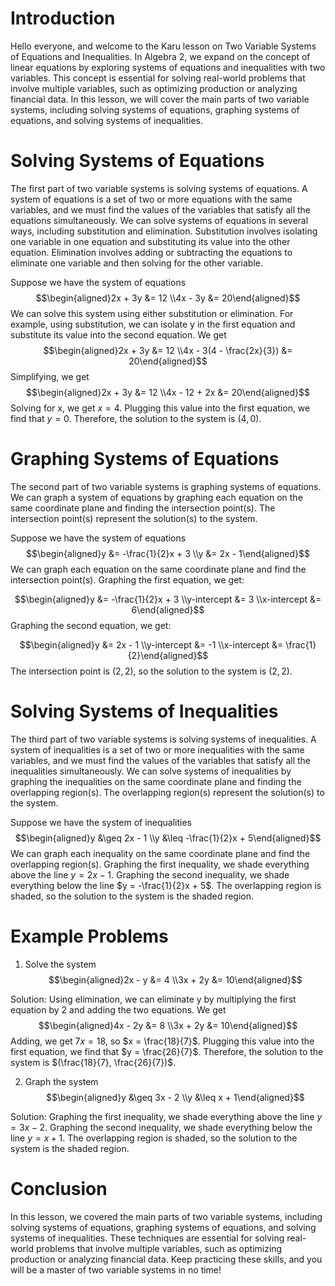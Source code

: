 # Introduction

Hello everyone, and welcome to the Karu lesson on Two Variable Systems of Equations and Inequalities. In Algebra 2, we expand on the concept of linear equations by exploring systems of equations and inequalities with two variables. This concept is essential for solving real-world problems that involve multiple variables, such as optimizing production or analyzing financial data. In this lesson, we will cover the main parts of two variable systems, including solving systems of equations, graphing systems of equations, and solving systems of inequalities.

# Solving Systems of Equations

The first part of two variable systems is solving systems of equations. A system of equations is a set of two or more equations with the same variables, and we must find the values of the variables that satisfy all the equations simultaneously. We can solve systems of equations in several ways, including substitution and elimination. Substitution involves isolating one variable in one equation and substituting its value into the other equation. Elimination involves adding or subtracting the equations to eliminate one variable and then solving for the other variable.

Suppose we have the system of equations $$\begin{aligned}2x + 3y &= 12 \\4x - 3y &= 20\end{aligned}$$
We can solve this system using either substitution or elimination. For example, using substitution, we can isolate y in the first equation and substitute its value into the second equation. We get $$\begin{aligned}2x + 3y &= 12 \\4x - 3(4 - \frac{2x}{3}) &= 20\end{aligned}$$
Simplifying, we get $$\begin{aligned}2x + 3y &= 12 \\4x - 12 + 2x &= 20\end{aligned}$$
Solving for x, we get $x = 4$. Plugging this value into the first equation, we find that $y = 0$. Therefore, the solution to the system is $(4, 0)$.

# Graphing Systems of Equations

The second part of two variable systems is graphing systems of equations. We can graph a system of equations by graphing each equation on the same coordinate plane and finding the intersection point(s). The intersection point(s) represent the solution(s) to the system.

Suppose we have the system of equations $$\begin{aligned}y &= -\frac{1}{2}x + 3 \\y &= 2x - 1\end{aligned}$$
We can graph each equation on the same coordinate plane and find the intersection point(s). Graphing the first equation, we get:

$$\begin{aligned}y &= -\frac{1}{2}x + 3 \\y-intercept &= 3 \\x-intercept &= 6\end{aligned}$$
Graphing the second equation, we get:

$$\begin{aligned}y &= 2x - 1 \\y-intercept &= -1 \\x-intercept &= \frac{1}{2}\end{aligned}$$
The intersection point is $(2, 2)$, so the solution to the system is $(2, 2)$.

# Solving Systems of Inequalities

The third part of two variable systems is solving systems of inequalities. A system of inequalities is a set of two or more inequalities with the same variables, and we must find the values of the variables that satisfy all the inequalities simultaneously. We can solve systems of inequalities by graphing the inequalities on the same coordinate plane and finding the overlapping region(s). The overlapping region(s) represent the solution(s) to the system.

Suppose we have the system of inequalities $$\begin{aligned}y &\geq 2x - 1 \\y &\leq -\frac{1}{2}x + 5\end{aligned}$$
We can graph each inequality on the same coordinate plane and find the overlapping region(s). Graphing the first inequality, we shade everything above the line $y = 2x - 1$. Graphing the second inequality, we shade everything below the line $y = -\frac{1}{2}x + 5$. The overlapping region is shaded, so the solution to the system is the shaded region.

# Example Problems

1) Solve the system $$\begin{aligned}2x - y &= 4 \\3x + 2y &= 10\end{aligned}$$

Solution: Using elimination, we can eliminate y by multiplying the first equation by 2 and adding the two equations. We get $$\begin{aligned}4x - 2y &= 8 \\3x + 2y &= 10\end{aligned}$$
Adding, we get $7x = 18$, so $x = \frac{18}{7}$. Plugging this value into the first equation, we find that $y = \frac{26}{7}$. Therefore, the solution to the system is $(\frac{18}{7}, \frac{26}{7})$.

2) Graph the system $$\begin{aligned}y &\geq 3x - 2 \\y &\leq x + 1\end{aligned}$$

Solution: Graphing the first inequality, we shade everything above the line $y = 3x - 2$. Graphing the second inequality, we shade everything below the line $y = x + 1$. The overlapping region is shaded, so the solution to the system is the shaded region.

# Conclusion

In this lesson, we covered the main parts of two variable systems, including solving systems of equations, graphing systems of equations, and solving systems of inequalities. These techniques are essential for solving real-world problems that involve multiple variables, such as optimizing production or analyzing financial data. Keep practicing these skills, and you will be a master of two variable systems in no time!
